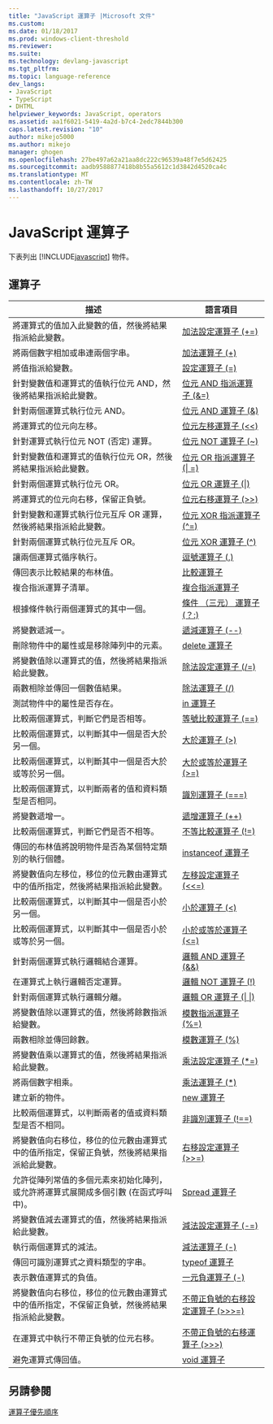 ```yaml
---
title: "JavaScript 運算子 |Microsoft 文件"
ms.custom: 
ms.date: 01/18/2017
ms.prod: windows-client-threshold
ms.reviewer: 
ms.suite: 
ms.technology: devlang-javascript
ms.tgt_pltfrm: 
ms.topic: language-reference
dev_langs:
- JavaScript
- TypeScript
- DHTML
helpviewer_keywords: JavaScript, operators
ms.assetid: aa1f6021-5419-4a2d-b7c4-2edc7844b300
caps.latest.revision: "10"
author: mikejo5000
ms.author: mikejo
manager: ghogen
ms.openlocfilehash: 27be497a62a21aa8dc222c96539a48f7e5d62425
ms.sourcegitcommit: aadb9588877418b8b55a5612c1d3842d4520ca4c
ms.translationtype: MT
ms.contentlocale: zh-TW
ms.lasthandoff: 10/27/2017
---
```

# <a name="javascript-operators"></a>JavaScript 運算子
下表列出 [!INCLUDE[javascript](../../javascript/includes/javascript-md.md)] 物件。  
  
## <a name="operators"></a>運算子  
  
|描述|語言項目|  
|-----------------|----------------------|  
|將運算式的值加入此變數的值，然後將結果指派給此變數。|[加法設定運算子 (+=)](../../javascript/reference/addition-assignment-operator-decrement-equal-javascript.md)|  
|將兩個數字相加或串連兩個字串。|[加法運算子 (+)](../../javascript/reference/addition-operator-decrement-javascript.md)|  
|將值指派給變數。|[設定運算子 (=)](../../javascript/reference/assignment-operator-decrement-equal-javascript.md)|  
|針對變數值和運算式的值執行位元 AND，然後將結果指派給此變數。|[位元 AND 指派運算子 (&=)](../../javascript/reference/bitwise-and-assignment-operator-decrement-equal-javascript.md)|  
|針對兩個運算式執行位元 AND。|[位元 AND 運算子 (&)](../../javascript/reference/bitwise-and-operator-decrement-javascript.md)|  
|將運算式的位元向左移。|[位元左移運算子 (<\<)](../../javascript/reference/bitwise-left-shift-operator-decrement-javascript.md)|  
|針對運算式執行位元 NOT (否定) 運算。|[位元 NOT 運算子 (~)](../../javascript/reference/bitwise-not-operator-decrement-tilde-javascript.md)|  
|針對變數值和運算式的值執行位元 OR，然後將結果指派給此變數。|[位元 OR 指派運算子 (&#124; =)](../../javascript/reference/bitwise-or-assignment-operator-decrement-equal-javascript.md)|  
|針對兩個運算式執行位元 OR。|[位元 OR 運算子 (&#124;)](../../javascript/reference/bitwise-or-operator-decrement-javascript.md)|  
|將運算式的位元向右移，保留正負號。|[位元右移運算子 (>>)](../../javascript/reference/bitwise-right-shift-operator-decrement-javascript.md)|  
|針對變數和運算式執行位元互斥 OR 運算，然後將結果指派給此變數。|[位元 XOR 指派運算子 (^=)](../../javascript/reference/bitwise-xor-assignment-operator-decrement-hat-equal-javascript.md)|  
|針對兩個運算式執行位元互斥 OR。|[位元 XOR 運算子 (^)](../../javascript/reference/bitwise-xor-operator-decrement-hat-javascript.md)|  
|讓兩個運算式循序執行。|[逗號運算子 (,)](../../javascript/reference/comma-operator-decrement-javascript.md)|  
|傳回表示比較結果的布林值。|[比較運算子](../../javascript/reference/comparison-operators-javascript.md)|  
|複合指派運算子清單。|[複合指派運算子](../../javascript/reference/compound-assignment-operators-javascript.md)|  
|根據條件執行兩個運算式的其中一個。|[條件 （三元） 運算子 (？:)](../../javascript/reference/conditional-ternary-operator-decrement-javascript.md)|  
|將變數遞減一。|[遞減運算子 (--)](../../javascript/reference/increment-and-decrement-operators-javascript.md)|  
|刪除物件中的屬性或是移除陣列中的元素。|[delete 運算子](../../javascript/reference/delete-operator-decrementjavascript.md)|  
|將變數值除以運算式的值，然後將結果指派給此變數。|[除法設定運算子 (/=)](../../javascript/reference/division-assignment-operator-decrement-equal-javascript.md)|  
|兩數相除並傳回一個數值結果。|[除法運算子 (/)](../../javascript/reference/division-operator-decrement-javascript.md)|  
|測試物件中的屬性是否存在。|[in 運算子](../../javascript/reference/in-operator-decrementjavascript.md)|  
|比較兩個運算式，判斷它們是否相等。|[等號比較運算子 (==)](../../javascript/reference/comparison-operators-javascript.md)|  
|比較兩個運算式，以判斷其中一個是否大於另一個。|[大於運算子 (>)](../../javascript/reference/comparison-operators-javascript.md)|  
|比較兩個運算式，以判斷其中一個是否大於或等於另一個。|[大於或等於運算子 (>=)](../../javascript/reference/comparison-operators-javascript.md)|  
|比較兩個運算式，以判斷兩者的值和資料類型是否相同。|[識別運算子 (===)](../../javascript/reference/comparison-operators-javascript.md)|  
|將變數遞增一。|[遞增運算子 (++)](../../javascript/reference/increment-and-decrement-operators-javascript.md)|  
|比較兩個運算式，判斷它們是否不相等。|[不等比較運算子 (!=)](../../javascript/reference/comparison-operators-javascript.md)|  
|傳回的布林值將說明物件是否為某個特定類別的執行個體。|[instanceof 運算子](../../javascript/reference/instanceof-operator-decrementjavascript.md)|  
|將變數值向左移位，移位的位元數由運算式中的值所指定，然後將結果指派給此變數。|[左移設定運算子 (<<=)](../../javascript/reference/left-shift-assignment-operator-decrement-equal-javascript.md)|  
|比較兩個運算式，以判斷其中一個是否小於另一個。|[小於運算子 (<)](../../javascript/reference/comparison-operators-javascript.md)|  
|比較兩個運算式，以判斷其中一個是否小於或等於另一個。|[小於或等於運算子 (\<=)](../../javascript/reference/comparison-operators-javascript.md)|  
|針對兩個運算式執行邏輯結合運算。|[邏輯 AND 運算子 (&&)](../../javascript/reference/logical-and-operator-decrement-javascript.md)|  
|在運算式上執行邏輯否定運算。|[邏輯 NOT 運算子 (!)](../../javascript/reference/logical-not-operator-decrement-exclpt-javascript.md)|  
|針對兩個運算式執行邏輯分離。|[邏輯 OR 運算子 (&#124; &#124;)](../../javascript/reference/logical-or-operator-decrement-javascript.md)|  
|將變數值除以運算式的值，然後將餘數指派給變數。|[模數指派運算子 (%=)](../../javascript/reference/modulus-assignment-operator-decrement-javascript.md)|  
|兩數相除並傳回餘數。|[模數運算子 (%)](../../javascript/reference/modulus-operator-decrementjavascript.md)|  
|將變數值乘以運算式的值，然後將結果指派給此變數。|[乘法設定運算子 (*=)](../../javascript/reference/multiplication-assignment-operator-decrement-equal-javascript.md)|  
|將兩個數字相乘。|[乘法運算子 (*)](../../javascript/reference/multiplication-operator-decrement-javascript.md)|  
|建立新的物件。|[new 運算子](../../javascript/reference/new-operator-decrementjavascript.md)|  
|比較兩個運算式，以判斷兩者的值或資料類型是否不相同。|[非識別運算子 (!==)](../../javascript/reference/comparison-operators-javascript.md)|  
|將變數值向右移位，移位的位元數由運算式中的值所指定，保留正負號，然後將結果指派給此變數。|[右移設定運算子 (>>=)](../../javascript/reference/right-shift-assignment-operator-decrement-equal-javascript.md)|  
|允許從陣列常值的多個元素來初始化陣列，或允許將運算式展開成多個引數 (在函式呼叫中)。|[Spread 運算子](../../javascript/reference/spread-operator-decrement-dot-dot-dot-javascript.md)|  
|將變數值減去運算式的值，然後將結果指派給此變數。|[減法設定運算子 (-=)](../../javascript/reference/subtraction-assignment-operator-decrement-equal-javascript.md)|  
|執行兩個運算式的減法。|[減法運算子 (-)](../../javascript/reference/subtraction-operator-decrement-javascript.md)|  
|傳回可識別運算式之資料類型的字串。|[typeof 運算子](../../javascript/reference/typeof-operator-decrementjavascript.md)|  
|表示數值運算式的負值。|[一元負運算子 (-)](../../javascript/reference/subtraction-operator-decrement-javascript.md)|  
|將變數值向右移位，移位的位元數由運算式中的值所指定，不保留正負號，然後將結果指派給此變數。|[不帶正負號的右移設定運算子 (>>>=)](../../javascript/reference/unsigned-right-shift-assignment-operator-decrement-equal-javascript.md)|  
|在運算式中執行不帶正負號的位元右移。|[不帶正負號的右移運算子 (>>>)](../../javascript/reference/unsigned-right-shift-operator-decrement-javascript.md)|  
|避免運算式傳回值。|[void 運算子](../../javascript/reference/void-operator-decrementjavascript.md)|  
  
## <a name="see-also"></a>另請參閱  
 [運算子優先順序](../../javascript/operator-subtractprecedence-javascript.md)